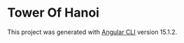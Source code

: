 # Tower Of Hanoi

This project was generated with [Angular CLI](https://github.com/angular/angular-cli) version 15.1.2.

